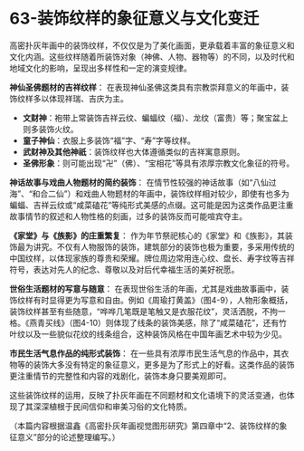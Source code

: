 # 63-装饰纹样的象征意义与文化变迁

高密扑灰年画中的装饰纹样，不仅仅是为了美化画面，更承载着丰富的象征意义和文化内涵。这些纹样随着所装饰对象（神佛、人物、器物等）的不同，以及时代和地域文化的影响，呈现出多样性和一定的演变规律。

**神仙圣佛题材的吉祥纹样**：
在表现神仙圣佛这类具有宗教崇拜意义的年画中，装饰纹样多以体现祥瑞、吉庆为主。
*   **文财神**：袍带上常装饰吉祥云纹、蝙蝠纹（福）、龙纹（富贵）等；聚宝盆上则多装饰火纹。
*   **童子神仙**：衣服上多装饰“福”字、“寿”字等纹样。
*   **武财神及其他神祇**：装饰纹样也大体遵循类似的吉祥寓意原则。
*   **圣佛形象**：则可能出现“卍”（佛）、“宝相花”等具有浓厚宗教文化象征的符号。

**神话故事与戏曲人物题材的简约装饰**：
在情节性较强的神话故事（如“八仙过海”、“和合二仙”）和戏曲人物题材的年画中，装饰纹样相对较少，即使有也多为蝙蝠、吉祥云纹或“咸菜磕花”等纯形式美感的点缀。这可能是因为这类作品更注重故事情节的叙述和人物性格的刻画，过多的装饰反而可能喧宾夺主。

**《家堂》与《族影》的庄重繁复**：
作为年节祭祀核心的《家堂》和《族影》，其装饰最为讲究。不仅有人物服饰的装饰，建筑部分的装饰也极为重要，多采用传统的中国纹样，以体现家族的尊贵和荣耀。牌位周边常用连心纹、盘长、寿字纹等吉祥符号，表达对先人的纪念、尊敬以及对后代幸福生活的美好祝愿。

**世俗生活题材的写意与随意**：
在表现世俗生活的年画，尤其是戏曲故事画中，装饰纹样有时显得更为写意和自由。例如《周瑜打黄盖》（图4-9），人物形象概括，装饰纹样甚至有些随意，“哗哗几笔既是笔触又是衣服花纹”，灵活洒脱，不拘一格。《燕青买线》（图4-10）则体现了线条的装饰美感，除了“咸菜磕花”，还有竹叶纹以及一些貌似花纹的线条组合，这种装饰风格在中国年画艺术中较为少见。

**市民生活气息作品的纯形式装饰**：
在一些具有浓厚市民生活气息的作品中，其衣物等的装饰大多没有特定的象征意义，更多是为了形式上的好看。这类作品的装饰更注重情节的完整性和内容的戏剧化，装饰本身只要美观即可。

这些装饰纹样的运用，反映了扑灰年画在不同题材和文化语境下的灵活变通，也体现了其深深植根于民间信仰和审美习俗的文化特质。

（本篇内容根据温鑫《高密扑灰年画视觉图形研究》第四章中“2、装饰纹样的象征意义”部分的论述整理编写。）

